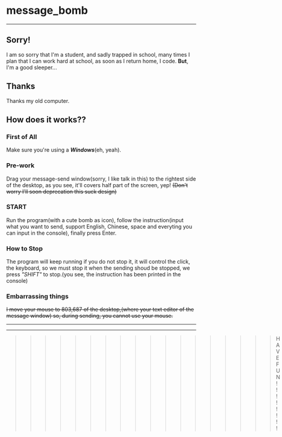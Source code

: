 # message_bomb
---
## Sorry!
  I am so sorry that I'm a student, and sadly trapped in school, many times I plan that I can work hard at school, as soon as I return home, I code. **But**, I'm a good sleeper...
## Thanks
  Thanks my old computer.
## How does it works??
### First of All
  Make sure you're using a ***Windows***(eh, yeah).
### Pre-work
  Drag your message-send window(sorry, I like talk in this) to the rightest side of the desktop, as you see, it'll covers half part of the screen, yep! ~~(Don't worry I'll soon deprecation this suck design)~~
### START
  Run the program(with a cute bomb as icon), follow the instruction(input what you want to send, support English, Chinese, space and everyting you can input in the console), finally press Enter.
### How to Stop
  The program will keep running if you do not stop it, it will control the click, the keyboard, so we must stop it when the sending shoud be stopped, we press *"SHIFT"* to stop.(you see, the instruction has been printed in the console)
### Embarrassing things
  ~~I move your mouse to 803,687 of the desktop,(where your text editor of the message window) so, during sending, you cannot use your mouse.~~
  
---
---
>>>>>>>>>>>>>>>>>>HAVE FUN!!!!!!!!

